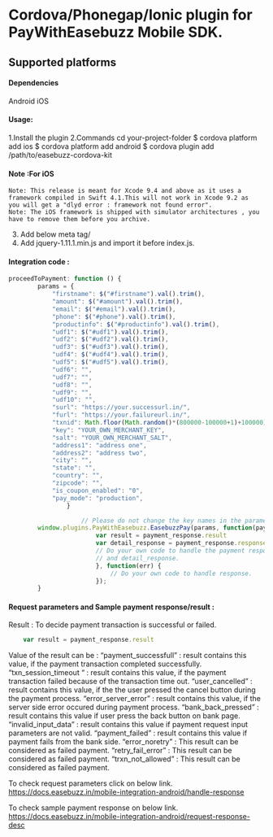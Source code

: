 # Cordova/Phonegap/Ionic plugin for PayWithEasebuzz Mobile SDK.


## Supported platforms

#### Dependencies
Android
iOS

#### Usage:
1.Install the plugin
2.Commands
    cd your-project-folder
    $ cordova platform add ios
    $ cordova platform add android 
    $ cordova plugin add /path/to/easebuzz-cordova-kit

#### Note :For iOS
    Note: This release is meant for Xcode 9.4 and above as it uses a framework compiled in Swift 4.1.This will not work in Xcode 9.2 as  you will get a "dlyd error : framework not found error".
    Note: The iOS framework is shipped with simulator architectures , you have to remove them before you archive.

3. Add below meta tag/
   <meta http-equiv="Content-Security-Policy" content="default-src 'self' data: gap: https://ssl.gstatic.com 'unsafe-eval'; style-src 'self' 'unsafe-inline'; media-src *; img-src 'self' data: content:;">
4. Add jquery-1.11.1.min.js and import it before index.js.

#### Integration code :

```javascript
proceedToPayment: function () {
        params = {
            "firstname": $("#firstname").val().trim(),
            "amount": $("#amount").val().trim(),
            "email": $("#email").val().trim(),
            "phone": $("#phone").val().trim(),
            "productinfo": $("#productinfo").val().trim(),
            "udf1": $("#udf1").val().trim(),
            "udf2": $("#udf2").val().trim(),
            "udf3": $("#udf3").val().trim(),
            "udf4": $("#udf4").val().trim(),
            "udf5": $("#udf5").val().trim(),
            "udf6": "",
            "udf7": "",
            "udf8": "",
            "udf9": "",
            "udf10": "",
            "surl": "https://your.successurl.in/",
            "furl": "https://your.failureurl.in/",
            "txnid": Math.floor(Math.random()*(800000-100000+1)+100000),
            "key": "YOUR_OWN_MERCHANT_KEY",
            "salt": "YOUR_OWN_MERCHANT_SALT",
            "address1": "address one",
            "address2": "address two",
            "city": "",
            "state": "",
            "country": "",
            "zipcode": "",
            "is_coupon_enabled": "0",
            "pay_mode": "production",
                }

                    // Please do not change the key names in the parameters.
        window.plugins.PayWithEasebuzz.EasebuzzPay(params, function(payment_response) {
                        var result = payment_response.result
                        var detail_response = payment_response.response
                        // Do your own code to handle the payment response based on result 
                        // and detail_response.
                        }, function(err) {
                            // Do your own code to handle response.
                        });
        }

``` 

#### Request parameters and Sample payment response/result :

Result : To decide payment transaction is successful or failed.

```javascript
    var result = payment_response.result
```

Value of the result can be :
“payment_successfull” : result contains this value, if the payment transaction completed successfully.
“txn_session_timeout “ :  result contains this value, if the payment transaction failed because of the transaction time out.
“user_cancelled” : result contains this value, if the the user pressed the cancel button during the  payment process.
“error_server_error” : result contains this value, if the server side error occured during payment process.
“bank_back_pressed” :  result contains this value if user press the back button on bank page.
“invalid_input_data” :  result contains this value if payment request input parameters are not valid.
“payment_failed” :  result contains this value if payment fails from the bank side.
“error_noretry” : This result can be considered as failed payment.
“retry_fail_error” : This result can be considered as failed payment.
“trxn_not_allowed” : This result can be considered as failed payment.


To check request parameters click on below link.
    https://docs.easebuzz.in/mobile-integration-android/handle-response
 
To check sample payment response on below link.
    https://docs.easebuzz.in/mobile-integration-android/request-response-desc
